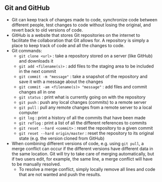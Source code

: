 ## Git and GitHub

-   Git can keep track of changes made to code, synchronize code between different people, test changes to code without losing the original, and revert back to old versions of code.
-   GitHub is a website that stores Git repositories on the internet to facilitate the collaboration that Git allows for. A repository is simply a place to keep track of code and all the changes to code.
-   Git commands:
    -   `git clone <url>`  : take a repository stored on a server (like GitHub) and downloads it
    -   `git add <filename(s)>`  : add files to the staging area to be included in the next commit
    -   `git commit -m "message"`  : take a snapshot of the repository and save it with a message about the changes
    -   `git commit -am <filename(s)> "message"`  : add files and commit changes all in one
    -   `git status`  : print what is currently going on with the repository
    -   `git push`  : push any local changes (commits) to a remote server
    -   `git pull`  : pull any remote changes from a remote server to a local computer
    -   `git log`  : print a history of all the commits that have been made
    -   `git reflog`  : print a list of all the different references to commits
    -   `git reset --hard <commit>`  : reset the repository to a given commit
    -   `git reset --hard origin/master`  : reset the repository to its original state (e.g. the version cloned from GitHub)
-   When combining different versions of code, e.g. using  `git pull`, a merge conflict can occur if the different versions have different data in the same location. Git will try to take care of merging automatically, but if two users edit, for example, the same line, a merge conflict will have to be manually resolved.
    -   To resolve a merge conflict, simply locally remove all lines and code that are not wanted and push the results.
